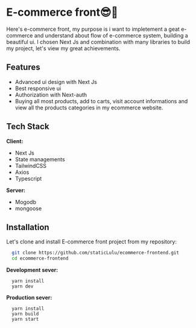 
# E-commerce front😎🌻

Here's e-commerce front, my purpose is i want to impletement a geat e-commerce and understand about flow of e-commerce system, building a beautiful ui. I chosen Next Js and combination with many libraries to build my project, let's view my great achievements.


## Features

- Advanced ui design with Next Js
- Best responsive ui
- Authorization with Next-auth
- Buying all most products, add to carts, visit account informations and view all the products categories in my ecommerce website.


## Tech Stack

**Client:** 
- Next Js 
- State managements
- TailwindCSS
- Axios
- Typescript

**Server:** 
- Mogodb
- mongoose


## Installation

Let's clone and install E-commerce front project from my repository:

```bash
  git clone https://github.com/staticLulu/ecommerce-frontend.git
  cd ecommerce-frontend
```
**Development sever:** 
```
  yarn install
  yarn dev
```
**Production sever:** 
```
  yarn install
  yarn build
  yarn start
```

    